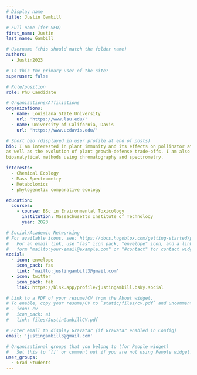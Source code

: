 ```yaml
---
# Display name
title: Justin Gambill 

# Full name (for SEO)
first_name: Justin
last_name: Gambill

# Username (this should match the folder name)
authors:
  - Justin2023

# Is this the primary user of the site?
superuser: false

# Role/position
role: PhD Candidate

# Organizations/Affiliations
organizations:
  - name: Louisiana State University
    url: 'https://www.lsu.edu/'
  - name: University of California, Davis
    url: 'https://www.ucdavis.edu/'

# Short bio (displayed in user profile at end of posts)
bio: I am interested in plant immunity and its effects on pollinator attraction in wild sunflowers, 
as well as the evolution of plant growth-defense trade-offs. I am also interested in developing 
bioanalytical methods using chromatography and spectrometry. 

interests:
  - Chemical Ecology
  - Mass Spectrometry
  - Metabolomics
  - phylogenetic comparative ecology

education:
  courses:
    - course: BSc in Environmental Toxicology
      institution: Massachusetts Institute of Technology
      year: 2023

# Social/Academic Networking
# For available icons, see: https://docs.hugoblox.com/getting-started/page-builder/#icons
#   For an email link, use "fas" icon pack, "envelope" icon, and a link in the
#   form "mailto:your-email@example.com" or "#contact" for contact widget.
social:
  - icon: envelope
    icon_pack: fas
    link: 'mailto:justingambill3@gmail.com'
  - icon: twitter
    icon_pack: fab
    link: https://blsk.app/profile/justingambill.bsky.social

# Link to a PDF of your resume/CV from the About widget.
# To enable, copy your resume/CV to `static/files/cv.pdf` and uncomment the lines below.
# - icon: cv
#   icon_pack: ai
#   link: files/JustinGambillCV.pdf

# Enter email to display Gravatar (if Gravatar enabled in Config)
email: 'justingambill3@gmail.com'

# Organizational groups that you belong to (for People widget)
#   Set this to `[]` or comment out if you are not using People widget.
user_groups:
  - Grad Students
---
```


